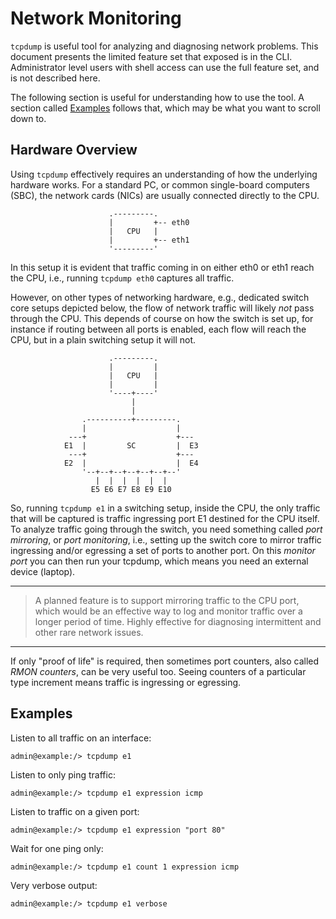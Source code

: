 # Network Monitoring

`tcpdump` is useful tool for analyzing and diagnosing network problems.
This document presents the limited feature set that exposed is in the
CLI.  Administrator level users with shell access can use the full
feature set, and is not described here.

The following section is useful for understanding how to use the tool.
A section called [Examples](#examples) follows that, which may be what
you want to scroll down to.


## Hardware Overview

Using `tcpdump` effectively requires an understanding of how the
underlying hardware works.  For a standard PC, or common single-board
computers (SBC), the network cards (NICs) are usually connected directly
to the CPU.

                          .---------.
                          |         +-- eth0
                          |   CPU   |
                          |         +-- eth1
                          '---------'

In this setup it is evident that traffic coming in on either eth0 or
eth1 reach the CPU, i.e., running `tcpdump eth0` captures all traffic.

However, on other types of networking hardware, e.g., dedicated switch
core setups depicted below, the flow of network traffic will likely
*not* pass through the CPU.  This depends of course on how the switch is
set up, for instance if routing between all ports is enabled, each flow
will reach the CPU, but in a plain switching setup it will not.

                          .---------.
                          |         |
                          |   CPU   |
                          |         |
                          '----+----'
                               |
                               |
                    .----------+---------.
                    |                    |
                 ---+                    +---
                E1  |         SC         |  E3
                 ---+                    +---
                E2  |                    |  E4
                    '--+--+--+--+--+--+--'
                       |  |  |  |  |  |
                      E5 E6 E7 E8 E9 E10

So, running `tcpdump e1` in a switching setup, inside the CPU, the only
traffic that will be captured is traffic ingressing port E1 destined for
the CPU itself.  To analyze traffic going through the switch, you need
something called *port mirroring*, or *port monitoring*, i.e., setting
up the switch core to mirror traffic ingressing and/or egressing a set
of ports to another port.  On this *monitor port* you can then run your
tcpdump, which means you need an external device (laptop).

----

> A planned feature is to support mirroring traffic to the CPU port,
> which would be an effective way to log and monitor traffic over a
> longer period of time.  Highly effective for diagnosing intermittent
> and other rare network issues.

----

If only "proof of life" is required, then sometimes port counters, also
called *RMON counters*, can be very useful too.  Seeing counters of a
particular type increment means traffic is ingressing or egressing.


## Examples

Listen to all traffic on an interface:

    admin@example:/> tcpdump e1

Listen to only ping traffic:

    admin@example:/> tcpdump e1 expression icmp

Listen to traffic on a given port:

    admin@example:/> tcpdump e1 expression "port 80"

Wait for one ping only:

    admin@example:/> tcpdump e1 count 1 expression icmp

Very verbose output:

    admin@example:/> tcpdump e1 verbose

